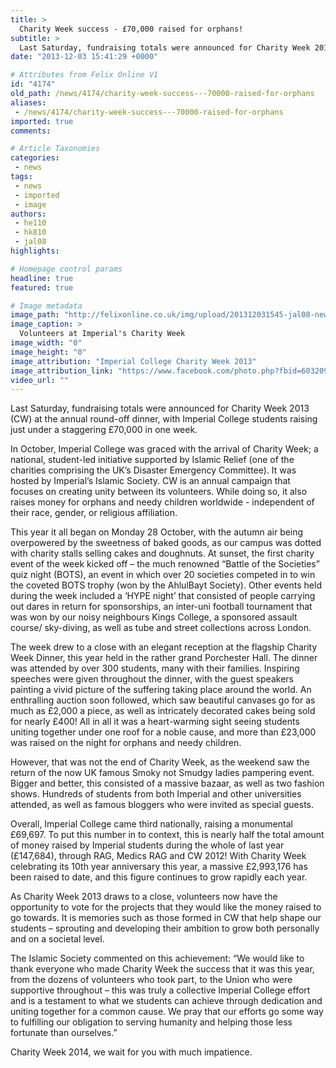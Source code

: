 ```yaml
---
title: >
  Charity Week success - £70,000 raised for orphans!
subtitle: >
  Last Saturday, fundraising totals were announced for Charity Week 2013 (CW) at the annual round-off dinner, with Imperial College students raising just under a staggering £70,000 in one week.
date: "2013-12-03 15:41:29 +0000"

# Attributes from Felix Online V1
id: "4174"
old_path: /news/4174/charity-week-success---70000-raised-for-orphans
aliases:
 - /news/4174/charity-week-success---70000-raised-for-orphans
imported: true
comments:

# Article Taxonomies
categories:
 - news
tags:
 - news
 - imported
 - image
authors:
 - he110
 - hk810
 - jal08
highlights:

# Homepage control params
headline: true
featured: true

# Image metadata
image_path: "http://felixonline.co.uk/img/upload/201312031545-jal08-news_charity_week.jpg"
image_caption: >
  Volunteers at Imperial's Charity Week
image_width: "0"
image_height: "0"
image_attribution: "Imperial College Charity Week 2013"
image_attribution_link: "https://www.facebook.com/photo.php?fbid=603209396413273&set=a.603097656424447.1073741832.58202667186"
video_url: ""
---
```


Last Saturday, fundraising totals were announced for Charity Week 2013 (CW) at the annual round-off dinner, with Imperial College students raising just under a staggering £70,000 in one week.

In October, Imperial College was graced with the arrival of Charity Week; a national, student-led initiative supported by Islamic Relief (one of the charities comprising the UK’s Disaster Emergency Committee). It was hosted by Imperial’s Islamic Society. CW is an annual campaign that focuses on creating unity between its volunteers. While doing so, it also raises money for orphans and needy children worldwide - independent of their race, gender, or religious affiliation.

This year it all began on Monday 28 October, with the autumn air being overpowered by the sweetness of baked goods, as our campus was dotted with charity stalls selling cakes and doughnuts. At sunset, the first charity event of the week kicked off – the much renowned “Battle of the Societies” quiz night (BOTS), an event in which over 20 societies competed in to win the coveted BOTS trophy (won by the AhlulBayt Society). Other events held during the week included a ‘HYPE night’ that consisted of people carrying out dares in return for sponsorships, an inter-uni football tournament that was won by our noisy neighbours Kings College, a sponsored assault course/ sky-diving, as well as tube and street collections across London.

The week drew to a close with an elegant reception at the flagship Charity Week Dinner, this year held in the rather grand Porchester Hall. The dinner was attended by over 300 students, many with their families. Inspiring speeches were given throughout the dinner, with the guest speakers painting a vivid picture of the suffering taking place around the world. An enthralling auction soon followed, which saw beautiful canvases go for as much as £2,000 a piece, as well as intricately decorated cakes being sold for nearly £400! All in all it was a heart-warming sight seeing students uniting together under one roof for a noble cause, and more than £23,000 was raised on the night for orphans and needy children.

However, that was not the end of Charity Week, as the weekend saw the return of the now UK famous Smoky not Smudgy ladies pampering event. Bigger and better, this consisted of a massive bazaar, as well as two fashion shows. Hundreds of students from both Imperial and other universities attended, as well as famous bloggers who were invited as special guests.

Overall, Imperial College came third nationally, raising a monumental £69,697. To put this number in to context, this is nearly half the total amount of money raised by Imperial students during the whole of last year (£147,684), through RAG, Medics RAG and CW 2012! With Charity Week celebrating its 10th year anniversary this year, a massive £2,993,176 has been raised to date, and this figure continues to grow rapidly each year.

As Charity Week 2013 draws to a close, volunteers now have the opportunity to vote for the projects that they would like the money raised to go towards. It is memories such as those formed in CW that help shape our students – sprouting and developing their ambition to grow both personally and on a societal level.

The Islamic Society commented on this achievement: “We would like to thank everyone who made Charity Week the success that it was this year, from the dozens of volunteers who took part, to the Union who were supportive throughout – this was truly a collective Imperial College effort and is a testament to what we students can achieve through dedication and uniting together for a common cause. We pray that our efforts go some way to fulfilling our obligation to serving humanity and helping those less fortunate than ourselves.”

Charity Week 2014, we wait for you with much impatience.
